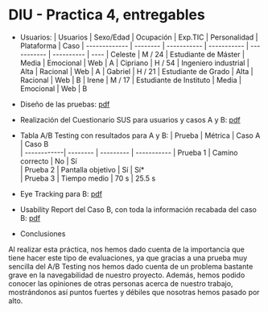 # DIU - Practica 4, entregables

- Usuarios:
  | Usuarios      | Sexo/Edad  | Ocupación               |  Exp.TIC    | Personalidad | Plataforma | Caso
  | ------------- | --------   | -----------             | ----------- | -----------  | ---------- | ----
  | Celeste       | M / 24     | Estudiante de Máster    | Media       |  Emocional   | Web        | A 
  | Cipriano      | H / 54     | Ingeniero industrial    | Alta        |  Racional    | Web        | A 
  | Gabriel       | H / 21     | Estudiante de Grado     | Alta        |  Racional    | Web        | B 
  | Irene         | M / 17     | Estudiante de Instituto | Media       |  Emocional   | Web        | B 

- Diseño de las pruebas: [pdf](./2.DiseñoPruebas/DiseñoPruebas.pdf)
- Realización del Cuestionario SUS para usuarios y casos A y B: [pdf](./3.CuestionarioSUS/cuestionarioSUS.pdf)
  
- Tabla A/B Testing con resultados para A y B:
  | Prueba      | Métrica           | Caso A    |  Caso B    
  | ------------| --------          | --------- | ----------- 
  | Prueba 1    | Camino correcto   | No        | Sí       
  | Prueba 2    | Pantalla objetivo | Sí        | Sí*        
  | Prueba 3    | Tiempo medio      | 70 s      | 25.5 s
  
- Eye Tracking para B: [pdf](./5.EyeTracking/EyeTracking.pdf)
- Usability Report del Caso B, con toda la información recabada del caso B: [pdf](./6.UsabilityReport/UsabilityReport.pdf)

- Conclusiones

Al realizar esta práctica, nos hemos dado cuenta de la importancia que tiene hacer este tipo de evaluaciones, ya que gracias a una prueba muy sencilla del A/B Testing nos hemos dado cuenta de un problema bastante grave en la navegabilidad de nuestro proyecto. Además, hemos podido conocer las opiniones de otras personas acerca de nuestro trabajo, mostrándonos así puntos fuertes y débiles que nosotras hemos pasado por alto.

